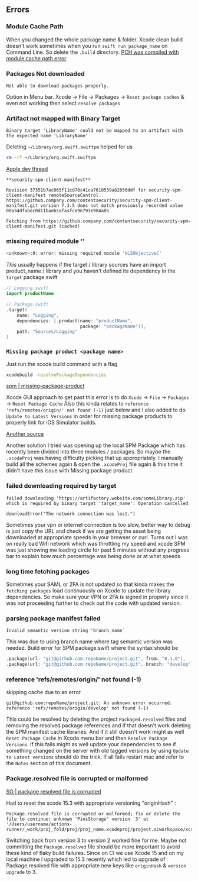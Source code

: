 ## Errors

### Module Cache Path 
When you changed the whole package name & folder. Xcode clean build doesn't work sometimes when you run `swift run package_name` on Command Line.
So delete the `.build` directory.
[PCH was compiled with module cache path error](https://stackoverflow.com/questions/57080473/pch-was-compiled-with-module-cache-path-error)


### Packages Not downloaded

```log
Not able to download packages properly.
```

Option in Menu bar.
Xcode ->  File -> Packages -> 
`Reset package caches`
& even not working then select `resolve packages`

### Artifact not mapped with Binary Target

```log
Binary target 'LibraryName' could not be mapped to an artifact with the expected name 'LibraryName'
```

Deleting `~/Library/org.swift.swiftpm` helped for us

```sh
rm -rf ~/Library/org.swift.swiftpm
```

[Apple dev thread](https://developer.apple.com/forums/thread/711597)

```log
**security-spm-client-manifest**

Revision 37351b7ac065f11cd70c41ca7610539a82856ddf for security-spm-client-manifest remoteSourceControl https://github.company.com/contentsecurity/security-spm-client-manifest.git version 7.3.5 does not match previously recorded value 00a34dfabec0d11baebsafasfce96793e984a8b

Fetching from https://github.company.com/contentsecurity/security-spm-client-manifest.git (cached)
```

### missing required module ''

```bash
<unknown>:0: error: missing required module 'HLSObjectiveC'
```

*This* usually happens if the target / library sources have an import product_name / library and you haven't defined its dependency in the `target` package.swift

```swift
// Logging.swift
import productName

// Package.swift
.target(
	name: "Logging",
	dependencies: [.product(name: "productName",
							package: "packageName")],
	path: "Sources/Logging"
)
```

### `Missing package product <package name>`

Just run the xcode build command with a flag 

```sh
xcodebuild -resolvePackageDependencies
```

[spm | missing-package-product](https://blog.leonifrancesco.com/articles/missing-package-product)

Xcode GUI approach to get past this error is to do `Xcode` -> `File` -> `Packages` ->  `Reset Package Cache`
Also this kinda relates to `reference 'refs/remotes/origin/' not found (-1)` just below and I also added to do `Update to Latest Versions` in order for missing package products to properly link for iOS Simulator builds.

[Another source](https://swiftylion.com/articles/missing-package-product) 

Another solution I tried was opening up the local SPM Package which has recently been divided into three modules / packages. So maybe the `.xcodeProj` was having difficulty picking that up appropriately. I manually build all the schemes again & open the `.xcodeProj` file again & this time it didn't have this issue with Missing package product.
 
### failed downloading required by target

```log
failed downloading 'https://artifactory.website.com/someLibrary.zip' which is required by binary target 'target_name': Operation cancelled

downloadError("The network connection was lost.")
```

Sometimes your vpn or internet connection is too slow, better way to debug is just copy the URL and check if we are getting the asset being downloaded at appropriate speeds in your browser or curl. Turns out I was on really bad  Wifi network which was throttling my speed and xcode SPM was just showing me loading circle for past 5 minutes without any progress bar to explain how much percentage was being done or at what speeds.

### long time fetching packages

Sometimes your SAML or 2FA is not updated so that kinda makes the `fetching packages` load continuously on Xcode to update the library dependencies.
So make sure your VPN or 2FA is signed in properly since it was not proceeding further to check out the code with updated version.

### parsing package manifest failed

```log
Invalid semantic version string 'branch_name`
```

This was due to using branch name where tag semantic version was needed. Build error for SPM package.swift where the syntax should be 

```swift
.package(url: "git@github.com:repoName/project.git", from: "0.1.0"),
.package(url: "git@github.com:repoName/project.git", branch: "develop"),
```

### reference 'refs/remotes/origin/' not found (-1)

skipping cache due to an error
```log
git@github.com:repoName/project.git: An unknown error occurred. reference 'refs/remotes/origin/develop' not found (-1)
```

This could be resolved by deleting the project `Packaged.resolved` files and removing the resolved package references and if that doesn't work deleting the SPM manifest cache libraries. 
And if it still doesn't work might as well `Reset Package Cache` in Xcode menu bar and then `Resolve Package Versions`. If this fails might as well update your dependencies to see if something changed on the server with old tagged versions by using `Update to Latest versions` should do the trick. If all fails restart mac and refer to the `Notes` section of this document.


### Package.resolved file is corrupted or malformed

[SO | package resolved file is corrupted](https://stackoverflow.com/questions/67185817/package-resolved-file-is-corrupted-or-malformed)

Had to reset the xcode 15.3 with appropriate versioning "originHash" : 

```log
Package.resolved file is corrupted or malformed; fix or delete the file to continue: unknown 'PinsStorage' version '3' at '/Users/username/actions-runner/_work/proj_fold/proj/proj_name.xcodeproj/project.xcworkspace/xcshareddata/swiftpm/Package.resolved'.
```

Switching back from version 3 to version 2 worked fine for me. Maybe not committing the `Package.resolved` file should be more important to avoid these kind of flaky build failures.
Since on CI we use Xcode 15 and on my local machine I upgraded to 15.3 recently which led to upgrade of Package.resolved file with appropriate new keys like 
`originHash` & `version upgrade` to 3.